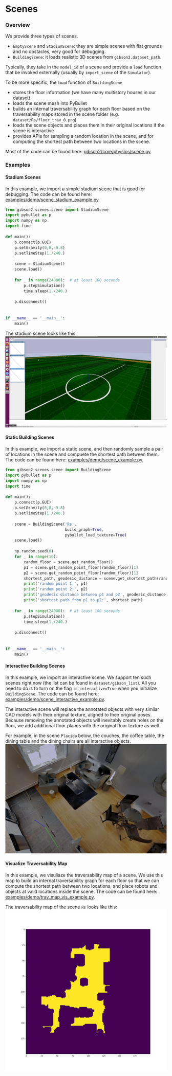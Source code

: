 # Scenes

### Overview
We provide three types of scenes.
- `EmptyScene` and `StadiumScene`: they are simple scenes with flat grounds and no obstacles, very good for debugging.
- `BuildingScene`: it loads realistic 3D scenes from `gibson2.dataset_path`.

Typically, they take in the `model_id` of a scene and provide a `load` function that be invoked externally (usually by `import_scene` of the `Simulator`).

To be more specific, the `load` function of `BuildingScene`
- stores the floor information (we have many multistory houses in our dataset)
- loads the scene mesh into PyBullet
- builds an internal traversability graph for each floor based on the traversability maps stored in the scene folder (e.g. `dataset/Rs/floor_trav_0.png`)
- loads the scene objects and places them in their original locations if the scene is interactive
- provides APIs for sampling a random location in the scene, and for computing the shortest path between two locations in the scene.

Most of the code can be found here: [gibson2/core/physics/scene.py](https://github.com/StanfordVL/iGibson/blob/master/gibson2/core/physics/scene.py).

### Examples

#### Stadium Scenes

In this example, we import a simple stadium scene that is good for debugging. The code can be found here: [examples/demo/scene_stadium_example.py](https://github.com/StanfordVL/iGibson/blob/master/examples/demo/scene_stadium_example.py).

```python
from gibson2.scenes.scene import StadiumScene
import pybullet as p
import numpy as np
import time

def main():
    p.connect(p.GUI)
    p.setGravity(0,0,-9.8)
    p.setTimeStep(1./240.)

    scene = StadiumScene()
    scene.load()

    for _ in range(24000):  # at least 100 seconds
        p.stepSimulation()
        time.sleep(1./240.)

    p.disconnect()


if __name__ == '__main__':
    main()
```

The stadium scene looks like this:
![scene_stadium](images/scene_stadium.png)

#### Static Building Scenes

In this example, we import a static scene, and then randomly sample a pair of locations in the scene and compuete the shortest path between them. The code can be found here: [examples/demo/scene_example.py](https://github.com/StanfordVL/iGibson/blob/master/examples/demo/scene_example.py).

```python
from gibson2.scenes.scene import BuildingScene
import pybullet as p
import numpy as np
import time

def main():
    p.connect(p.GUI)
    p.setGravity(0,0,-9.8)
    p.setTimeStep(1./240.)

    scene = BuildingScene('Rs',
                          build_graph=True,
                          pybullet_load_texture=True)
    scene.load()

    np.random.seed(0)
    for _ in range(10):
        random_floor = scene.get_random_floor()
        p1 = scene.get_random_point_floor(random_floor)[1]
        p2 = scene.get_random_point_floor(random_floor)[1]
        shortest_path, geodesic_distance = scene.get_shortest_path(random_floor, p1[:2], p2[:2], entire_path=True)
        print('random point 1:', p1)
        print('random point 2:', p2)
        print('geodesic distance between p1 and p2', geodesic_distance)
        print('shortest path from p1 to p2:', shortest_path)

    for _ in range(24000):  # at least 100 seconds
        p.stepSimulation()
        time.sleep(1./240.)

    p.disconnect()


if __name__ == '__main__':
    main()
```

#### Interactive Building Scenes

In this example, we import an interactive scene. We support ten such scenes right now (the list can be found in `dataset/gibson_list`). All you need to do is to turn on the flag `is_interactive=True` when you initialize `BuildingScene`. The code can be found here: [examples/demo/scene_interactive_example.py](https://github.com/StanfordVL/iGibson/blob/master/examples/demo/scene_interactive_example.py).

The interactive scene will replace the annotated objects with very similar CAD models with their original texture, aligned to their original poses. Because removing the annotated objects will inevitably create holes on the floor, we add additional floor planes with the original floor texture as well.

For example, in the scene `Placida` below, the couches, the coffee table, the dining table and the dining chairs are all interactive objects.
![scene_interactive](images/scene_interactive.png)

#### Visualize Traversability Map

In this example, we visuliaze the traversability map of a scene. We use this map to build an internal traversability graph for each floor so that we can compute the shortest path between two locations, and place robots and objects at valid locations inside the scene. The code can be found here: [examples/demo/trav_map_vis_example.py](https://github.com/StanfordVL/iGibson/blob/master/examples/trav_map_vis_example.py).

The traversability map of the scene `Rs` looks like this:
![trav_map_vis](images/trav_map_vis.png)

